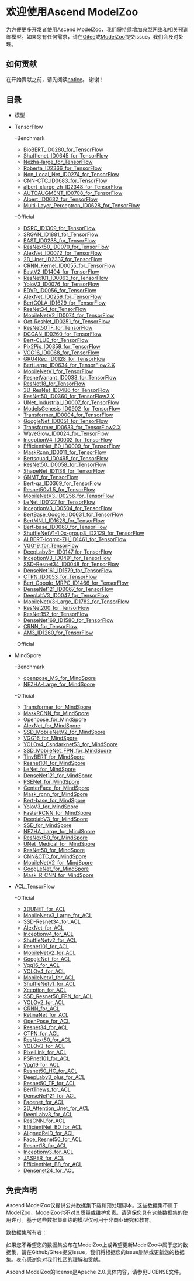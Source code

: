 # 欢迎使用Ascend ModelZoo

为方便更多开发者使用Ascend ModelZoo，我们将持续增加典型网络和相关预训练模型。如果您有任何需求，请在[Gitee](https://github.com/Ascend/modelzoo/issues)或[ModelZoo](https://bbs.huaweicloud.com/forum-726-1.html)提交issue，我们会及时处理。

## 如何贡献

在开始贡献之前，请先阅读[notice](https://github.com/Ascend/modelzoo/blob/master/contrib/CONTRIBUTING.md)。
谢谢！

## 目录
- 模型
- TensorFlow	
	
    -Benchmark

    - [BioBERT_ID0280_for_TensorFlow](https://github.com/Ascend/modelzoo/tree/master/built-in/TensorFlow/Benchmark/nlp/BioBERT_ID0280_for_TensorFlow/)
    - [Shufflenet_ID0645_for_TensorFlow](https://github.com/Ascend/modelzoo/tree/master/built-in/TensorFlow/Benchmark/cv/image_classification/Shufflenet_ID0645_for_TensorFlow/)
    - [Nezha-large_for_TensorFlow](https://github.com/Ascend/modelzoo/tree/master/built-in/TensorFlow/Benchmark/nlp/Nezha-large_for_TensorFlow/)
    - [Roberta_ID2366_for_TensorFlow](https://github.com/Ascend/modelzoo/tree/master/built-in/TensorFlow/Benchmark/nlp/Roberta_ID2366_for_TensorFlow/)
    - [Non_Local_Net_ID0274_for_TensorFlow](https://github.com/Ascend/modelzoo/tree/master/built-in/TensorFlow/Benchmark/cv/image_classification/Non_Local_Net_ID0274_for_TensorFlow/)
    - [CNN-CTC_ID0683_for_TensorFlow](https://github.com/Ascend/modelzoo/tree/master/built-in/TensorFlow/Benchmark/nlp/CNN-CTC_ID0683_for_TensorFlow/)
    - [albert_xlarge_zh_ID2348_for_TensorFlow](https://github.com/Ascend/modelzoo/tree/master/built-in/TensorFlow/Benchmark/nlp/albert_xlarge_zh_ID2348_for_TensorFlow/)
    - [AUTOAUGMENT_ID0708_for_TensorFlow](https://github.com/Ascend/modelzoo/tree/master/built-in/TensorFlow/Benchmark/cv/image_classification/AUTOAUGMENT_ID0708_for_TensorFlow/)
    - [Albert_ID0632_for_TensorFlow](https://github.com/Ascend/modelzoo/tree/master/built-in/TensorFlow/Benchmark/nlp/Albert_ID0632_for_TensorFlow/)
    - [Multi-Layer_Perceptron_ID0628_for_TensorFlow](https://github.com/Ascend/modelzoo/tree/master/built-in/TensorFlow/Benchmark/cv/image_classification/Multi-Layer_Perceptron_ID0628_for_TensorFlow/)


    -Official

    - [DSRC_ID1309_for_TensorFlow](https://github.com/Ascend/modelzoo/tree/master/built-in/TensorFlow/Official/cv/image_classification/DSRC_ID1309_for_TensorFlow/)
    - [SRGAN_ID1881_for_TensorFlow](https://github.com/Ascend/modelzoo/tree/master/built-in/TensorFlow/Official/cv/image_synthesis/SRGAN_ID1881_for_TensorFlow/)
    - [EAST_ID0238_for_TensorFlow](https://github.com/Ascend/modelzoo/tree/master/contrib/TensorFlow/Official/cv/east/EAST_ID0238_for_TensorFlow/)
    - [ResNext50_ID0070_for_TensorFlow](https://github.com/Ascend/modelzoo/tree/master/built-in/TensorFlow/Official/cv/image_classification/ResNext50_ID0070_for_TensorFlow/)
    - [AlexNet_ID0072_for_TensorFlow](https://github.com/Ascend/modelzoo/tree/master/built-in/TensorFlow/Official/cv/image_classification/AlexNet_ID0072_for_TensorFlow/)
    - [2D_Unet_ID2337_for_TensorFlow](https://github.com/Ascend/modelzoo/tree/master/built-in/TensorFlow/Official/cv/image_segmentation/2D_Unet_ID2337_for_TensorFlow/)
    - [CRNN_Kernel_ID0055_for_TensorFlow](https://github.com/Ascend/modelzoo/tree/master/built-in/TensorFlow/Official/cv/detection/CRNN_Kernel_ID0055_for_TensorFlow/)
    - [EastV2_ID1404_for_TensorFlow](https://github.com/Ascend/modelzoo/tree/master/built-in/TensorFlow/Official/cv/detection/EastV2_ID1404_for_TensorFlow/)
    - [ResNet101_ID0063_for_TensorFlow](https://github.com/Ascend/modelzoo/tree/master/built-in/TensorFlow/Official/cv/image_classification/ResNet101_ID0063_for_TensorFlow/)
    - [YoloV3_ID0076_for_TensorFlow](https://github.com/Ascend/modelzoo/tree/master/built-in/TensorFlow/Official/cv/detection/YoloV3_ID0076_for_TensorFlow/)
    - [EDVR_ID0056_for_TensorFlow](https://github.com/Ascend/modelzoo/tree/master/built-in/TensorFlow/Official/cv/Video_enhancement/EDVR_ID0056_for_TensorFlow/)
    - [AlexNet_ID0259_for_TensorFlow](https://github.com/Ascend/modelzoo/tree/master/built-in/TensorFlow/Official/cv/image_classification/AlexNet_ID0259_for_TensorFlow/)
    - [BertCOLA_ID1629_for_TensorFlow](https://github.com/Ascend/modelzoo/tree/master/built-in/TensorFlow/Official/nlp/BertCOLA_ID1629_for_TensorFlow/)
    - [ResNet34_for_TensorFlow](https://github.com/Ascend/modelzoo/tree/master/built-in/TensorFlow/Official/cv/image_classification/ResNet34_for_TensorFlow/)
    - [MobileNetV2_ID0074_for_TensorFlow](https://github.com/Ascend/modelzoo/tree/master/built-in/TensorFlow/Official/cv/image_classification/MobileNetV2_ID0074_for_TensorFlow/)
    - [Oct-ResNet_ID0251_for_TensorFlow](https://github.com/Ascend/modelzoo/tree/master/built-in/TensorFlow/Official/cv/image_classification/Oct-ResNet_ID0251_for_TensorFlow/)
    - [ResNet50TF_for_TensorFlow](https://github.com/Ascend/modelzoo/tree/master/built-in/TensorFlow/Official/cv/image_classification/ResNet50TF_for_TensorFlow/)
    - [DCGAN_ID0260_for_TensorFlow](https://github.com/Ascend/modelzoo/tree/master/built-in/TensorFlow/Official/cv/image_classification/DCGAN_ID0260_for_TensorFlow/)
    - [Bert-CLUE_for_TensorFlow](https://github.com/Ascend/modelzoo/tree/master/built-in/TensorFlow/Official/nlp/Bert-CLUE_for_TensorFlow/)
    - [Pix2Pix_ID0359_for_TensorFlow](https://github.com/Ascend/modelzoo/tree/master/built-in/TensorFlow/Official/cv/Image_translation/Pix2Pix_ID0359_for_TensorFlow/)
    - [VGG16_ID0068_for_TensorFlow](https://github.com/Ascend/modelzoo/tree/master/built-in/TensorFlow/Official/cv/image_classification/VGG16_ID0068_for_TensorFlow/)
    - [GRU4Rec_ID0128_for_TensorFlow](https://github.com/Ascend/modelzoo/tree/master/built-in/TensorFlow/Official/nlp/GRU4Rec_ID0128_for_TensorFlow/)
    - [BertLarge_ID0634_for_TensorFlow2.X](https://github.com/Ascend/modelzoo/tree/master/built-in/TensorFlow/Official/nlp/BertLarge_ID0634_for_TensorFlow2.X/)
    - [MobileNetV1_for_TensorFlow](https://github.com/Ascend/modelzoo/tree/master/built-in/TensorFlow/Official/cv/image_classification/MobileNetV1_for_TensorFlow/)
    - [ResnetVariant_ID0033_for_TensorFlow](https://github.com/Ascend/modelzoo/tree/master/built-in/TensorFlow/Official/cv/image_classification/ResnetVariant_ID0033_for_TensorFlow/)
    - [ResNet18_for_TensorFlow](https://github.com/Ascend/modelzoo/tree/master/built-in/TensorFlow/Official/cv/image_classification/ResNet18_for_TensorFlow/)
    - [3D_ResNet_ID0486_for_TensorFlow](https://github.com/Ascend/modelzoo/tree/master/built-in/TensorFlow/Official/cv/image_classification/3D_ResNet_ID0486_for_TensorFlow/)
    - [ResNet50_ID0360_for_TensorFlow2.X](https://github.com/Ascend/modelzoo/tree/master/built-in/TensorFlow/Official/cv/image_classification/ResNet50_ID0360_for_TensorFlow2.X/)
    - [UNet_Industrial_ID0007_for_TensorFlow](https://github.com/Ascend/modelzoo/tree/master/built-in/TensorFlow/Official/cv/image_segmentation/UNet_Industrial_ID0007_for_TensorFlow/)
    - [ModelsGenesis_ID0902_for_TensorFlow](https://github.com/Ascend/modelzoo/tree/master/built-in/TensorFlow/Official/cv/image_segmentation/ModelsGenesis_ID0902_for_TensorFlow/)
    - [Transformer_ID0004_for_TensorFlow](https://github.com/Ascend/modelzoo/tree/master/built-in/TensorFlow/Official/nlp/Transformer_ID0004_for_TensorFlow/)
    - [GoogleNet_ID0051_for_TensorFlow](https://github.com/Ascend/modelzoo/tree/master/built-in/TensorFlow/Official/cv/image_classification/GoogleNet_ID0051_for_TensorFlow/)
    - [Transformer_ID0633_for_TensorFlow2.X](https://github.com/Ascend/modelzoo/tree/master/built-in/TensorFlow/Official/nlp/Transformer_ID0633_for_TensorFlow2.X/)
    - [WaveGlow_ID0024_for_TensorFlow](https://github.com/Ascend/modelzoo/tree/master/built-in/TensorFlow/Official/audio/WaveGlow_ID0024_for_TensorFlow/)
    - [InceptionV4_ID0002_for_TensorFlow](https://github.com/Ascend/modelzoo/tree/master/built-in/TensorFlow/Official/cv/image_classification/InceptionV4_ID0002_for_TensorFlow/)
    - [EfficientNet_B0_ID0009_for_TensorFlow](https://github.com/Ascend/modelzoo/tree/master/built-in/TensorFlow/Official/cv/image_classification/EfficientNet_B0_ID0009_for_TensorFlow/)
    - [MaskRcnn_ID0011_for_TensorFlow](https://github.com/Ascend/modelzoo/tree/master/built-in/TensorFlow/Official/cv/detection/MaskRcnn_ID0011_for_TensorFlow/)
    - [Bertsquad_ID0495_for_TensorFlow](https://github.com/Ascend/modelzoo/tree/master/built-in/TensorFlow/Official/nlp/Bertsquad_ID0495_for_TensorFlow/)
    - [ResNet50_ID0058_for_TensorFlow](https://github.com/Ascend/modelzoo/tree/master/built-in/TensorFlow/Official/cv/image_classification/ResNet50_ID0058_for_TensorFlow/)
    - [ShapeNet_ID1138_for_TensorFlow](https://github.com/Ascend/modelzoo/tree/master/built-in/TensorFlow/Official/cv/image_segmentation/ShapeNet_ID1138_for_TensorFlow/)
    - [GNMT_for_TensorFlow](https://github.com/Ascend/modelzoo/tree/master/built-in/TensorFlow/Official/nlp/GNMT_for_TensorFlow/)
    - [Bert-qa_ID0369_for_TensorFlow](https://github.com/Ascend/modelzoo/tree/master/built-in/TensorFlow/Official/nlp/Bert-qa_ID0369_for_TensorFlow/)
    - [Resnet50v1.5_for_TensorFlow](https://github.com/Ascend/modelzoo/tree/master/built-in/TensorFlow/Official/cv/image_classification/Resnet50v1.5_for_TensorFlow/)
    - [MobileNetV3_ID0256_for_TensorFlow](https://github.com/Ascend/modelzoo/tree/master/built-in/TensorFlow/Official/cv/image_classification/MobileNetV3_ID0256_for_TensorFlow/)
    - [LeNet_ID0127_for_TensorFlow](https://github.com/Ascend/modelzoo/tree/master/built-in/TensorFlow/Official/nlp/LeNet_ID0127_for_TensorFlow/)
    - [InceptionV3_ID0504_for_TensorFlow](https://github.com/Ascend/modelzoo/tree/master/built-in/TensorFlow/Official/cv/image_classification/InceptionV3_ID0504_for_TensorFlow/)
    - [BertBase_Google_ID0631_for_TensorFlow](https://github.com/Ascend/modelzoo/tree/master/built-in/TensorFlow/Official/nlp/BertBase_Google_ID0631_for_TensorFlow/)
    - [BertMNLI_ID1628_for_TensorFlow](https://github.com/Ascend/modelzoo/tree/master/built-in/TensorFlow/Official/nlp/BertMNLI_ID1628_for_TensorFlow/)
    - [Bert-base_ID0060_for_TensorFlow](https://github.com/Ascend/modelzoo/tree/master/built-in/TensorFlow/Official/nlp/Bert-base_ID0060_for_TensorFlow/)
    - [ShuffleNetV1-1.0x-group3_ID2129_for_TensorFlow](https://github.com/Ascend/modelzoo/tree/master/built-in/TensorFlow/Official/cv/image_classification/ShuffleNetV1-1.0x-group3_ID2129_for_TensorFlow/)
    - [ALBERT-lcqmc-ZH_ID1461_for_TensorFlow](https://github.com/Ascend/modelzoo/tree/master/built-in/TensorFlow/Official/nlp/ALBERT-lcqmc-ZH_ID1461_for_TensorFlow/)
    - [VGG19_for_TensorFlow](https://github.com/Ascend/modelzoo/tree/master/built-in/TensorFlow/Official/cv/image_classification/VGG19_for_TensorFlow/)
    - [DeepLabv3+_ID0147_for_TensorFlow](https://github.com/Ascend/modelzoo/tree/master/built-in/TensorFlow/Official/cv/image_segmentation/DeepLabv3+_ID0147_for_TensorFlow/)
    - [InceptionV3_ID0491_for_TensorFlow](https://github.com/Ascend/modelzoo/tree/master/built-in/TensorFlow/Official/cv/image_classification/InceptionV3_ID0491_for_TensorFlow/)
    - [SSD-Resnet34_ID0048_for_TensorFlow](https://github.com/Ascend/modelzoo/tree/master/built-in/TensorFlow/Official/cv/detection/SSD-Resnet34_ID0048_for_TensorFlow/)
    - [DenseNet161_ID1579_for_TensorFlow](https://github.com/Ascend/modelzoo/tree/master/built-in/TensorFlow/Official/cv/image_classification/DenseNet161_ID1579_for_TensorFlow/)
    - [CTPN_ID0053_for_TensorFlow](https://github.com/Ascend/modelzoo/tree/master/built-in/TensorFlow/Official/cv/detection/CTPN_ID0053_for_TensorFlow/)
    - [Bert_Google_MRPC_ID1466_for_TensorFlow](https://github.com/Ascend/modelzoo/tree/master/built-in/TensorFlow/Official/nlp/Bert_Google_MRPC_ID1466_for_TensorFlow/)
    - [DenseNet121_ID0067_for_TensorFlow](https://github.com/Ascend/modelzoo/tree/master/built-in/TensorFlow/Official/cv/image_classification/DenseNet121_ID0067_for_TensorFlow/)
    - [DeeplabV3_ID0047_for_TensorFlow](https://github.com/Ascend/modelzoo/tree/master/built-in/TensorFlow/Official/cv/image_segmentation/DeeplabV3_ID0047_for_TensorFlow/)
    - [MobileNetV3-Large_ID1782_for_TensorFlow](https://github.com/Ascend/modelzoo/tree/master/built-in/TensorFlow/Official/cv/image_classification/MobileNetV3-Large_ID1782_for_TensorFlow/)
    - [ResNet200_for_TensorFlow](https://github.com/Ascend/modelzoo/tree/master/built-in/TensorFlow/Official/cv/image_classification/ResNet200_for_TensorFlow/)
    - [ResNet152_for_TensorFlow](https://github.com/Ascend/modelzoo/tree/master/built-in/TensorFlow/Official/cv/image_classification/ResNet152_for_TensorFlow/)
    - [DenseNet169_ID1580_for_TensorFlow](https://github.com/Ascend/modelzoo/tree/master/built-in/TensorFlow/Official/cv/image_classification/DenseNet169_ID1580_for_TensorFlow/)
    - [CRNN_for_TensorFlow](https://github.com/Ascend/modelzoo/tree/master/built-in/TensorFlow/Official/cv/detection/CRNN_for_TensorFlow/)
    - [AM3_ID1260_for_TensorFlow](https://github.com/Ascend/modelzoo/tree/master/built-in/TensorFlow/Official/cv/image_classification/AM3_ID1260_for_TensorFlow/)

            




    -Official






- MindSpore
	
    -Benchmark

    - [openpose_MS_for_MindSpore](https://github.com/Ascend/modelzoo/tree/master/built-in/MindSpore/Benchmark/cv/detection/openpose_MS_for_MindSpore/)
    - [NEZHA-Large_for_MindSpore](https://github.com/Ascend/modelzoo/tree/master/built-in/MindSpore/Benchmark/nlp/NEZHA-Large_for_MindSpore/)

	
    -Official

    - [Transformer_for_MindSpore](https://github.com/Ascend/modelzoo/tree/master/built-in/MindSpore/Official/nlp/Transformer_for_MindSpore/)
    - [MaskRCNN_for_MindSpore](https://github.com/Ascend/modelzoo/tree/master/built-in/MindSpore/Official/cv/detection/MaskRCNN_for_MindSpore/)
    - [Openpose_for_MindSpore](https://github.com/Ascend/modelzoo/tree/master/built-in/MindSpore/Official/cv/detection/Openpose_for_MindSpore/)
    - [AlexNet_for_MindSpore](https://github.com/Ascend/modelzoo/tree/master/built-in/MindSpore/Official/cv/image_classification/AlexNet_for_MindSpore/)
    - [SSD_MobileNetV2_for_MindSpore](https://github.com/Ascend/modelzoo/tree/master/built-in/MindSpore/Official/cv/detection/SSD_MobileNetV2_for_MindSpore/)
    - [VGG16_for_MindSpore](https://github.com/Ascend/modelzoo/tree/master/built-in/MindSpore/Official/cv/image_classification/VGG16_for_MindSpore/)
    - [YOLOv4_Cspdarknet53_for_MindSpore](https://github.com/Ascend/modelzoo/tree/master/built-in/MindSpore/Official/cv/detection/YOLOv4_Cspdarknet53_for_MindSpore/)
    - [SSD_MobileNet_FPN_for_MindSpore](https://github.com/Ascend/modelzoo/tree/master/built-in/MindSpore/Official/cv/detection/SSD_MobileNet_FPN_for_MindSpore/)
    - [TinyBERT_for_MindSpore](https://github.com/Ascend/modelzoo/tree/master/built-in/MindSpore/Official/nlp/TinyBERT_for_MindSpore/)
    - [Resnet101_for_MindSpore](https://github.com/Ascend/modelzoo/tree/master/built-in/MindSpore/Official/cv/image_classification/Resnet101_for_MindSpore/)
    - [LeNet_for_MindSpore](https://github.com/Ascend/modelzoo/tree/master/built-in/MindSpore/Official/cv/image_classification/LeNet_for_MindSpore/)
    - [DenseNet121_for_MindSpore](https://github.com/Ascend/modelzoo/tree/master/built-in/MindSpore/Official/cv/image_classification/DenseNet121_for_MindSpore/)
    - [PSENet_for_MindSpore](https://github.com/Ascend/modelzoo/tree/master/built-in/MindSpore/Official/cv/detection/PSENet_for_MindSpore/)
    - [CenterFace_for_MindSpore](https://github.com/Ascend/modelzoo/tree/master/built-in/MindSpore/Official/cv/detection/CenterFace_for_MindSpore/)
    - [Mask_rcnn_for_MindSpore](https://github.com/Ascend/modelzoo/tree/master/built-in/MindSpore/Official/cv/image_segmentation/Mask_rcnn_for_MindSpore/)
    - [Bert-base_for_MindSpore](https://github.com/Ascend/modelzoo/tree/master/built-in/MindSpore/Official/nlp/Bert-base_for_MindSpore/)
    - [YoloV3_for_MindSpore](https://github.com/Ascend/modelzoo/tree/master/built-in/MindSpore/Official/cv/detection/YoloV3_for_MindSpore/)
    - [FasterRCNN_for_MindSpore](https://github.com/Ascend/modelzoo/tree/master/built-in/MindSpore/Official/cv/detection/FasterRCNN_for_MindSpore/)
    - [DeeplabV3_for_MindSpore](https://github.com/Ascend/modelzoo/tree/master/built-in/MindSpore/Official/cv/image_segmentation/DeeplabV3_for_MindSpore/)
    - [SSD_for_MindSpore](https://github.com/Ascend/modelzoo/tree/master/built-in/MindSpore/Official/cv/detection/SSD_for_MindSpore/)
    - [NEZHA_Large_for_MindSpore](https://github.com/Ascend/modelzoo/tree/master/built-in/MindSpore/Official/nlp/NEZHA_Large_for_MindSpore/)
    - [ResNext50_for_MindSpore](https://github.com/Ascend/modelzoo/tree/master/built-in/MindSpore/Official/cv/image_classification/ResNext50_for_MindSpore/)
    - [UNet_Medical_for_MindSpore](https://github.com/Ascend/modelzoo/tree/master/built-in/MindSpore/Official/cv/image_segmentation/UNet_Medical_for_MindSpore/)
    - [ResNet50_for_MindSpore](https://github.com/Ascend/modelzoo/tree/master/built-in/MindSpore/Official/cv/image_classification/ResNet50_for_MindSpore/)
    - [CNN&CTC_for_MindSpore](https://github.com/Ascend/modelzoo/tree/master/built-in/MindSpore/Official/cv/image_classification/CNN&CTC_for_MindSpore/)
    - [MobileNetV2_for_MindSpore](https://github.com/Ascend/modelzoo/tree/master/built-in/MindSpore/Official/cv/image_classification/MobileNetV2_for_MindSpore/)
    - [GoogLeNet_for_MindSpore](https://github.com/Ascend/modelzoo/tree/master/built-in/MindSpore/Official/cv/image_classification/GoogLeNet_for_MindSpore/)
    - [Mask_R_CNN_for_MindSpore](https://github.com/Ascend/modelzoo/tree/master/built-in/MindSpore/Official/cv/image_segmentation/Mask_R_CNN_for_MindSpore/)

	



- ACL_TensorFlow

    -Official

    - [3DUNET_for_ACL](https://github.com/Ascend/modelzoo/tree/master/built-in/ACL_TensorFlow/Official/cv/3DUNET_for_ACL/)
    - [MobileNetv3_Large_for_ACL](https://github.com/Ascend/modelzoo/tree/master/built-in/ACL_TensorFlow/Official/cv/MobileNetv3_Large_for_ACL/)
    - [SSD-Resnet34_for_ACL](https://github.com/Ascend/modelzoo/tree/master/built-in/ACL_TensorFlow/Official/cv/SSD-Resnet34_for_ACL/)
    - [AlexNet_for_ACL](https://github.com/Ascend/modelzoo/tree/master/built-in/ACL_TensorFlow/Official/cv/AlexNet_for_ACL/)
    - [Inceptionv4_for_ACL](https://github.com/Ascend/modelzoo/tree/master/built-in/ACL_TensorFlow/Official/cv/Inceptionv4_for_ACL/)
    - [ShuffleNetv2_for_ACL](https://github.com/Ascend/modelzoo/tree/master/built-in/ACL_TensorFlow/Official/cv/ShuffleNetv2_for_ACL/)
    - [Resnet101_for_ACL](https://github.com/Ascend/modelzoo/tree/master/built-in/ACL_TensorFlow/Official/cv/Resnet101_for_ACL/)
    - [MobileNetv2_for_ACL](https://github.com/Ascend/modelzoo/tree/master/built-in/ACL_TensorFlow/Official/cv/MobileNetv2_for_ACL/)
    - [GoogleNet_for_ACL](https://github.com/Ascend/modelzoo/tree/master/built-in/ACL_TensorFlow/Official/cv/GoogleNet_for_ACL/)
    - [Vgg16_for_ACL](https://github.com/Ascend/modelzoo/tree/master/built-in/ACL_TensorFlow/Official/cv/Vgg16_for_ACL/)
    - [YOLOv4_for_ACL](https://github.com/Ascend/modelzoo/tree/master/built-in/ACL_TensorFlow/Official/cv/YOLOv4_for_ACL/)
    - [MobileNetv1_for_ACL](https://github.com/Ascend/modelzoo/tree/master/built-in/ACL_TensorFlow/Official/cv/MobileNetv1_for_ACL/)
    - [ShuffleNetv1_for_ACL](https://github.com/Ascend/modelzoo/tree/master/built-in/ACL_TensorFlow/Official/cv/ShuffleNetv1_for_ACL/)
    - [Xception_for_ACL](https://github.com/Ascend/modelzoo/tree/master/built-in/ACL_TensorFlow/Official/cv/Xception_for_ACL/)
    - [SSD_Resnet50_FPN_for_ACL](https://github.com/Ascend/modelzoo/tree/master/built-in/ACL_TensorFlow/Official/cv/SSD_Resnet50_FPN_for_ACL/)
    - [YOLOv2_for_ACL](https://github.com/Ascend/modelzoo/tree/master/built-in/ACL_TensorFlow/Official/cv/YOLOv2_for_ACL/)
    - [CRNN_for_ACL](https://github.com/Ascend/modelzoo/tree/master/built-in/ACL_TensorFlow/Official/cv/CRNN_for_ACL/)
    - [RetinaNet_for_ACL](https://github.com/Ascend/modelzoo/tree/master/built-in/ACL_TensorFlow/Official/cv/RetinaNet_for_ACL/)
    - [OpenPose_for_ACL](https://github.com/Ascend/modelzoo/tree/master/built-in/ACL_TensorFlow/Official/cv/OpenPose_for_ACL/)
    - [Resnet34_for_ACL](https://github.com/Ascend/modelzoo/tree/master/built-in/ACL_TensorFlow/Official/cv/Resnet34_for_ACL/)
    - [CTPN_for_ACL](https://github.com/Ascend/modelzoo/tree/master/built-in/ACL_TensorFlow/Official/cv/CTPN_for_ACL/)
    - [ResNext50_for_ACL](https://github.com/Ascend/modelzoo/tree/master/built-in/ACL_TensorFlow/Official/cv/ResNext50_for_ACL/)
    - [YOLOv3_for_ACL](https://github.com/Ascend/modelzoo/tree/master/built-in/ACL_TensorFlow/Official/cv/YOLOv3_for_ACL/)
    - [PixelLink_for_ACL](https://github.com/Ascend/modelzoo/tree/master/built-in/ACL_TensorFlow/Official/cv/PixelLink_for_ACL/)
    - [PSPnet101_for_ACL](https://github.com/Ascend/modelzoo/tree/master/built-in/ACL_TensorFlow/Official/cv/PSPnet101_for_ACL/)
    - [Vgg19_for_ACL](https://github.com/Ascend/modelzoo/tree/master/built-in/ACL_TensorFlow/Official/cv/Vgg19_for_ACL/)
    - [Resnet50_HC_for_ACL](https://github.com/Ascend/modelzoo/tree/master/built-in/ACL_TensorFlow/Official/cv/Resnet50_HC_for_ACL/)
    - [DeepLabv3_plus_for_ACL](https://github.com/Ascend/modelzoo/tree/master/built-in/ACL_TensorFlow/Official/cv/DeepLabv3_plus_for_ACL/)
    - [Resnet50_TF_for_ACL](https://github.com/Ascend/modelzoo/tree/master/built-in/ACL_TensorFlow/Official/cv/Resnet50_TF_for_ACL/)
    - [BertTnews_for_ACL](https://github.com/Ascend/modelzoo/tree/master/built-in/ACL_TensorFlow/Official/nlp/BertTnews_for_ACL/)
    - [DenseNet121_for_ACL](https://github.com/Ascend/modelzoo/tree/master/built-in/ACL_TensorFlow/Official/cv/DenseNet121_for_ACL/)
    - [Facenet_for_ACL](https://github.com/Ascend/modelzoo/tree/master/built-in/ACL_TensorFlow/Official/cv/Facenet_for_ACL/)
    - [2D_Attention_Unet_for_ACL](https://github.com/Ascend/modelzoo/tree/master/built-in/ACL_TensorFlow/Official/cv/2D_Attention_Unet_for_ACL/)
    - [DeepLabv3_for_ACL](https://github.com/Ascend/modelzoo/tree/master/built-in/ACL_TensorFlow/Official/cv/DeepLabv3_for_ACL/)
    - [ResCNN_for_ACL](https://github.com/Ascend/modelzoo/tree/master/built-in/ACL_TensorFlow/Official/cv/ResCNN_for_ACL/)
    - [EfficientNet_B0_for_ACL](https://github.com/Ascend/modelzoo/tree/master/built-in/ACL_TensorFlow/Official/cv/EfficientNet_B0_for_ACL/)
    - [AlignedReID_for_ACL](https://github.com/Ascend/modelzoo/tree/master/built-in/ACL_TensorFlow/Official/cv/AlignedReID_for_ACL/)
    - [Face_Resnet50_for_ACL](https://github.com/Ascend/modelzoo/tree/master/built-in/ACL_TensorFlow/Official/cv/Face_Resnet50_for_ACL/)
    - [Resnet18_for_ACL](https://github.com/Ascend/modelzoo/tree/master/built-in/ACL_TensorFlow/Official/cv/Resnet18_for_ACL/)
    - [Inceptionv3_for_ACL](https://github.com/Ascend/modelzoo/tree/master/built-in/ACL_TensorFlow/Official/cv/Inceptionv3_for_ACL/)
    - [JASPER_for_ACL](https://github.com/Ascend/modelzoo/tree/master/built-in/ACL_TensorFlow/Official/nlp/JASPER_for_ACL/)
    - [EfficientNet_B8_for_ACL](https://github.com/Ascend/modelzoo/tree/master/built-in/ACL_TensorFlow/Official/cv/EfficientNet_B8_for_ACL/)
    - [Densenet24_for_ACL](https://github.com/Ascend/modelzoo/tree/master/built-in/ACL_TensorFlow/Official/cv/Densenet24_for_ACL/)

		



					
  
		
## 免责声明

Ascend ModelZoo仅提供公共数据集下载和预处理脚本。这些数据集不属于ModelZoo，ModelZoo也不对其质量或维护负责。请确保您具有这些数据集的使用许可。基于这些数据集训练的模型仅可用于非商业研究和教育。

致数据集所有者：

如果您不希望您的数据集公布在ModelZoo上或希望更新ModelZoo中属于您的数据集，请在Github/Gitee提交issue，我们将根据您的issue删除或更新您的数据集。衷心感谢您对我们社区的理解和贡献。

Ascend ModelZoo的license是Apache 2.0.具体内容，请参见LICENSE文件。
